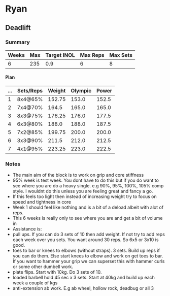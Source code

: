 # Ryan

## Deadlift

### Summary

Weeks | Max | Target INOL | Max Reps | Max Sets
--- | --- | --- | --- | ---
6 | 235 | 0.9 | 6 | 8

#### Plan

 ... | Sets/Reps | Weight | Olympic | Power
--- | --- | --- | --- | ---
1 | 8x4@65% | 152.75 | 153.0 | 152.5
2 | 7x4@70% | 164.5 | 165.0 | 165.0
3 | 8x3@75% | 176.25 | 176.0 | 177.5
4 | 6x3@80% | 188.0 | 188.0 | 187.5
5 | 7x2@85% | 199.75 | 200.0 | 200.0
6 | 3x3@90% | 211.5 | 212.0 | 212.5
7 | 4x1@95% | 223.25 | 223.0 | 222.5

### Notes

- The main aim of the block is to work on grip and core stiffness
- 95% week is test week. You dont have to do this but if you do want to see where you are do a heavy single. e.g 90%, 95%, 100%, 105% comp style. I wouldnt do this unless you are feeling great and fancy a go.
- If this feels too light then instead of increasing weight try to focus on speed and tightness in core
- Week 1 should feel like nothing and is a bit of a deload albeit with alot of reps.
- This 6 weeks is really only to see where you are and get a bit of volume in
- Assistance is:
-  pull ups. If you can do 3 sets of 10 then add weight. If not try to add reps each week over you sets. You want around 30 reps. So 6x5 or 3x10 is good.
-  toes to bar or knees to elbows (without straps). 3 sets. Build up reps if you can do them. Else start knees to elbow and work on get toes to bar. If you want to hammer your grip we can superset this with hammer curls or some other dumbell work.
-  plate flips. Start with 10kg. Do 3 sets of 10.
-  loaded barbell hold 45 sec x 3 sets. Start at 40kg and build up each week a couple of kgs
-  anti-extension ab work. E.g ab wheel, hollow rock, deadbug or all 3

